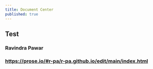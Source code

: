 ```yaml
---
title: Document Center
published: true
---
```

## Test


### Ravindra Pawar

### https://prose.io/#r-pa/r-pa.github.io/edit/main/index.html
